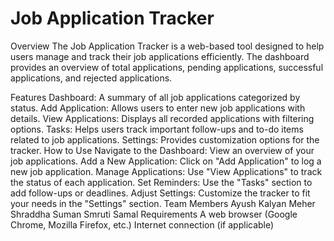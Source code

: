 
# Job Application Tracker
Overview
The Job Application Tracker is a web-based tool designed to help users manage and track their job applications efficiently. The dashboard provides an overview of total applications, pending applications, successful applications, and rejected applications.

Features
Dashboard: A summary of all job applications categorized by status.
Add Application: Allows users to enter new job applications with details.
View Applications: Displays all recorded applications with filtering options.
Tasks: Helps users track important follow-ups and to-do items related to job applications.
Settings: Provides customization options for the tracker.
How to Use
Navigate to the Dashboard: View an overview of your job applications.
Add a New Application: Click on "Add Application" to log a new job application.
Manage Applications: Use "View Applications" to track the status of each application.
Set Reminders: Use the "Tasks" section to add follow-ups or deadlines.
Adjust Settings: Customize the tracker to fit your needs in the "Settings" section.
Team Members
Ayush Kalyan Meher
Shraddha Suman
Smruti Samal
Requirements
A web browser (Google Chrome, Mozilla Firefox, etc.)
Internet connection (if applicable)
